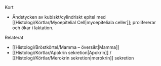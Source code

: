 Kort
- Ändstycken av kubiskt/cylindriskt epitel med [[Histologi/Körtlar/Myoepitelial Cell|myoepiteliala celler]]; prolifererar och ökar i laktation.

Relaterat
- [[Histologi/Bröstkörtel/Mamma – översikt|Mamma]]
- [[Histologi/Körtlar/Apokrin sekretion|Apokrin]] / [[Histologi/Körtlar/Merokrin sekretion|merokrin]] sekretion

